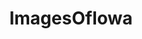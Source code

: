 ---
title: ImagesOfIowa
crosslinks:
- pics
- Iowa
- imagesofnetwork
- desmoines
- EarthPorn
- IowaCity
- OldSchoolCool
- mildlyinteresting
- siouxcity
- iastate
- funny
- itookapicture
- analog
- cedarrapids
- funkopop
- Fishing
- trees
- discgolf
- aww
- food
---